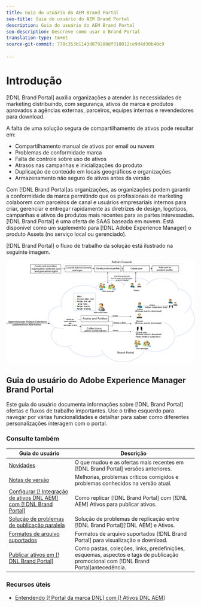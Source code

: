 ```yaml
---
title: Guia do usuário do AEM Brand Portal
seo-title: Guia do usuário do AEM Brand Portal
description: Guia do usuário do AEM Brand Portal
seo-description: Descreve como usar o Brand Portal
translation-type: tm+mt
source-git-commit: 770c353b1143d879280df310012ce9d4d30b40c9

---
```



# Introdução

[!DNL Brand Portal] auxilia organizações a atender às necessidades de marketing distribuindo, com segurança, ativos de marca e produtos aprovados a agências externas, parceiros, equipes internas e revendedores para download.

A falta de uma solução segura de compartilhamento de ativos pode resultar em:

* Compartilhamento manual de ativos por email ou nuvem
* Problemas de conformidade marca
* Falta de controle sobre uso de ativos
* Atrasos nas campanhas e inicializações do produto
* Duplicação de conteúdo em locais geográficos e organizações
* Armazenamento não seguro de ativos antes da versão

Com [!DNL Brand Portal]as organizações, as organizações podem garantir a conformidade da marca permitindo que os profissionais de marketing colaborem com parceiros de canal e usuários empresariais internos para criar, gerenciar e entregar rapidamente as diretrizes de design, logotipos, campanhas e ativos de produtos mais recentes para as partes interessadas.
[!DNL Brand Portal] é uma oferta de SAAS baseada em nuvem. Está disponível como um suplemento para [!DNL Adobe Experience Manager] o produto Assets (no serviço local ou gerenciado).

[!DNL Brand Portal] o fluxo de trabalho da solução está ilustrado na seguinte imagem.

![](assets/BPWorkflow1.png)

## Guia do usuário do Adobe Experience Manager Brand Portal

Este guia do usuário documenta informações sobre [!DNL Brand Portal] ofertas e fluxos de trabalho importantes. Use o trilho esquerdo para navegar por várias funcionalidades e detalhar para saber como diferentes personalizações interagem com o portal.

### Consulte também

| Guia do usuário | Descrição |
|--- |---|
| [Novidades](whats-new.md) | O que mudou e as ofertas mais recentes em [!DNL Brand Portal] versões anteriores. |
| [Notas de versão](brand-portal-release-notes.md) | Melhorias, problemas críticos corrigidos e problemas conhecidos na versão atual. |
| [Configurar [! Integração de ativos DNL AEM] com [! DNL Brand Portal]](https://helpx.adobe.com/experience-manager/6-5/assets/using/brand-portal-configuring-integration.html) | Como replicar [!DNL Brand Portal] com [!DNL AEM] Ativos para publicar ativos. |
| [Solução de problemas de publicação paralela](troubleshoot-parallel-publishing.md) | Solução de problemas de replicação entre [!DNL Brand Portal][!DNL AEM] e Ativos. |
| [Formatos de arquivo suportados](brand-portal-supported-formats.md) | Formatos de arquivo suportados [!DNL Brand Portal] para visualização e download. |
| [Publicar ativos em [! DNL Brand Portal]](../TOC.md#publish) | Como pastas, coleções, links, predefinições, esquemas, aspectos e tags de publicação promocional com [!DNL Brand Portal]antecedência. |

### Recursos úteis

* [Entendendo [! Portal da marca DNL] com [! Ativos DNL AEM]](https://helpx.adobe.com/experience-manager/kt/assets/using/brand-portal-article-understand.html)
